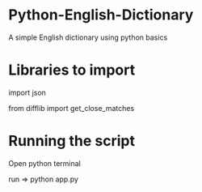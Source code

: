# Python-English-Dictionary
A simple English dictionary using python basics

# Libraries to import 
import json

from difflib import get_close_matches

# Running the script

Open python terminal 

run => python app.py
